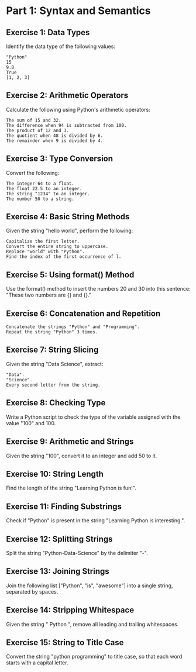 # Part 1: Syntax and Semantics

## Exercise 1: Data Types

Identify the data type of the following values:

    "Python"
    15
    9.8
    True
    [1, 2, 3]

## Exercise 2: Arithmetic Operators

Calculate the following using Python's arithmetic operators:

    The sum of 15 and 32.
    The difference when 94 is subtracted from 100.
    The product of 12 and 3.
    The quotient when 48 is divided by 6.
    The remainder when 9 is divided by 4.

## Exercise 3: Type Conversion

Convert the following:

    The integer 64 to a float.
    The float 22.5 to an integer.
    The string "1234" to an integer.
    The number 50 to a string.

## Exercise 4: Basic String Methods

Given the string "hello world", perform the following:

    Capitalize the first letter.
    Convert the entire string to uppercase.
    Replace "world" with "Python".
    Find the index of the first occurrence of l.

## Exercise 5: Using format() Method

Use the format() method to insert the numbers 20 and 30 into this sentence: "These two numbers are {} and {}."
## Exercise 6: Concatenation and Repetition

    Concatenate the strings "Python" and "Programming".
    Repeat the string "Python" 3 times.

## Exercise 7: String Slicing

Given the string "Data Science", extract:

    "Data".
    "Science".
    Every second letter from the string.

## Exercise 8: Checking Type

Write a Python script to check the type of the variable assigned with the value "100" and 100.

## Exercise 9: Arithmetic and Strings

Given the string "100", convert it to an integer and add 50 to it.

## Exercise 10: String Length

Find the length of the string "Learning Python is fun!".

## Exercise 11: Finding Substrings

Check if "Python" is present in the string "Learning Python is interesting.".

## Exercise 12: Splitting Strings

Split the string "Python-Data-Science" by the delimiter "-".

## Exercise 13: Joining Strings

Join the following list ["Python", "is", "awesome"] into a single string, separated by spaces.

## Exercise 14: Stripping Whitespace

Given the string " Python ", remove all leading and trailing whitespaces.
## Exercise 15: String to Title Case

Convert the string "python programming" to title case, so that each word starts with a capital letter.
